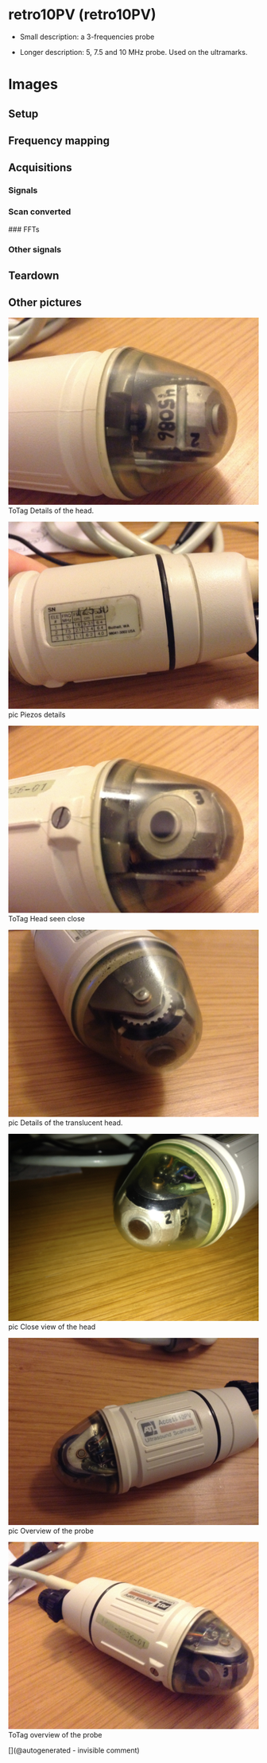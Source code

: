 # retro10PV (retro10PV)

* Small description: a 3-frequencies probe

* Longer description: 5, 7.5 and 10 MHz probe. Used on the ultramarks.

# Images

## Setup 

## Frequency mapping 

## Acquisitions 

### Signals 

### Scan converted 

### FFTs 

### Other signals 

## Teardown 

## Other pictures 

![](/retroATL3/images/IMG_2403.JPG)
ToTag
Details of the head.

![](/retroATL3/images/IMG_2401.JPG)
pic
Piezos details

![](/retroATL3/images/IMG_2404.JPG)
ToTag
Head seen close

![](/retroATL3/images/IMG_2402.JPG)
pic
Details of the translucent head.

![](/retroATL3/images/IMG_2400.JPG)
pic
Close view of the head

![](/retroATL3/images/IMG_2399.JPG)
pic
Overview of the probe

![](/retroATL3/images/IMG_2405.JPG)
ToTag
overview of the probe





[](@autogenerated - invisible comment)